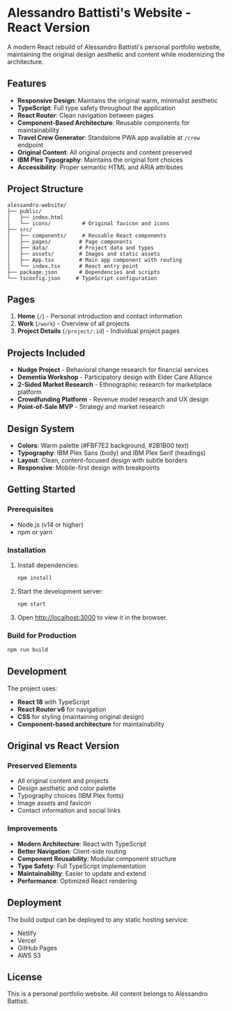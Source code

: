 # Alessandro Battisti's Website - React Version

A modern React rebuild of Alessandro Battisti's personal portfolio website, maintaining the original design aesthetic and content while modernizing the architecture.

## Features

- **Responsive Design**: Maintains the original warm, minimalist aesthetic
- **TypeScript**: Full type safety throughout the application
- **React Router**: Clean navigation between pages
- **Component-Based Architecture**: Reusable components for maintainability
- **Travel Crew Generator**: Standalone PWA app available at `/crew` endpoint
- **Original Content**: All original projects and content preserved
- **IBM Plex Typography**: Maintains the original font choices
- **Accessibility**: Proper semantic HTML and ARIA attributes

## Project Structure

```
alessandro-website/
├── public/
│   ├── index.html
│   └── icons/          # Original favicon and icons
├── src/
│   ├── components/     # Reusable React components
│   ├── pages/         # Page components
│   ├── data/          # Project data and types
│   ├── assets/        # Images and static assets
│   ├── App.tsx        # Main app component with routing
│   └── index.tsx      # React entry point
├── package.json       # Dependencies and scripts
└── tsconfig.json     # TypeScript configuration
```

## Pages

1. **Home** (`/`) - Personal introduction and contact information
2. **Work** (`/work`) - Overview of all projects
3. **Project Details** (`/project/:id`) - Individual project pages

## Projects Included

- **Nudge Project** - Behavioral change research for financial services
- **Dementia Workshop** - Participatory design with Elder Care Alliance
- **2-Sided Market Research** - Ethnographic research for marketplace platform
- **Crowdfunding Platform** - Revenue model research and UX design
- **Point-of-Sale MVP** - Strategy and market research

## Design System

- **Colors**: Warm palette (#FBF7E2 background, #2B1B00 text)
- **Typography**: IBM Plex Sans (body) and IBM Plex Serif (headings)
- **Layout**: Clean, content-focused design with subtle borders
- **Responsive**: Mobile-first design with breakpoints

## Getting Started

### Prerequisites

- Node.js (v14 or higher)
- npm or yarn

### Installation

1. Install dependencies:
   ```bash
   npm install
   ```

2. Start the development server:
   ```bash
   npm start
   ```

3. Open [http://localhost:3000](http://localhost:3000) to view it in the browser.

### Build for Production

```bash
npm run build
```

## Development

The project uses:
- **React 18** with TypeScript
- **React Router v6** for navigation
- **CSS** for styling (maintaining original design)
- **Component-based architecture** for maintainability

## Original vs React Version

### Preserved Elements
- All original content and projects
- Design aesthetic and color palette
- Typography choices (IBM Plex fonts)
- Image assets and favicon
- Contact information and social links

### Improvements
- **Modern Architecture**: React with TypeScript
- **Better Navigation**: Client-side routing
- **Component Reusability**: Modular component structure
- **Type Safety**: Full TypeScript implementation
- **Maintainability**: Easier to update and extend
- **Performance**: Optimized React rendering

## Deployment

The build output can be deployed to any static hosting service:
- Netlify
- Vercel
- GitHub Pages
- AWS S3

## License

This is a personal portfolio website. All content belongs to Alessandro Battisti. 